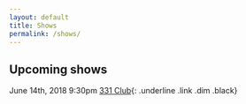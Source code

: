```yaml
---
layout: default
title: Shows
permalink: /shows/
---
```


## Upcoming shows

June 14th, 2018 9:30pm [331 Club](http://331club.com/){: .underline .link .dim .black}
